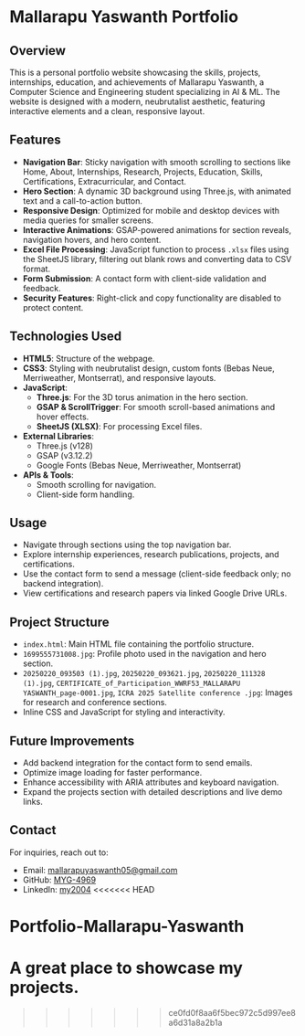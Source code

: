 # Mallarapu Yaswanth Portfolio

## Overview
This is a personal portfolio website showcasing the skills, projects, internships, education, and achievements of Mallarapu Yaswanth, a Computer Science and Engineering student specializing in AI & ML. The website is designed with a modern, neubrutalist aesthetic, featuring interactive elements and a clean, responsive layout.

## Features
- **Navigation Bar**: Sticky navigation with smooth scrolling to sections like Home, About, Internships, Research, Projects, Education, Skills, Certifications, Extracurricular, and Contact.
- **Hero Section**: A dynamic 3D background using Three.js, with animated text and a call-to-action button.
- **Responsive Design**: Optimized for mobile and desktop devices with media queries for smaller screens.
- **Interactive Animations**: GSAP-powered animations for section reveals, navigation hovers, and hero content.
- **Excel File Processing**: JavaScript function to process `.xlsx` files using the SheetJS library, filtering out blank rows and converting data to CSV format.
- **Form Submission**: A contact form with client-side validation and feedback.
- **Security Features**: Right-click and copy functionality are disabled to protect content.

## Technologies Used
- **HTML5**: Structure of the webpage.
- **CSS3**: Styling with neubrutalist design, custom fonts (Bebas Neue, Merriweather, Montserrat), and responsive layouts.
- **JavaScript**:
  - **Three.js**: For the 3D torus animation in the hero section.
  - **GSAP & ScrollTrigger**: For smooth scroll-based animations and hover effects.
  - **SheetJS (XLSX)**: For processing Excel files.
- **External Libraries**:
  - Three.js (v128)
  - GSAP (v3.12.2)
  - Google Fonts (Bebas Neue, Merriweather, Montserrat)
- **APIs & Tools**:
  - Smooth scrolling for navigation.
  - Client-side form handling.

## Usage
- Navigate through sections using the top navigation bar.
- Explore internship experiences, research publications, projects, and certifications.
- Use the contact form to send a message (client-side feedback only; no backend integration).
- View certifications and research papers via linked Google Drive URLs.

## Project Structure
- `index.html`: Main HTML file containing the portfolio structure.
- `1699555731008.jpg`: Profile photo used in the navigation and hero section.
- `20250220_093503 (1).jpg`, `20250220_093621.jpg`, `20250220_111328 (1).jpg`, `CERTIFICATE_of_Participation_WWRF53_MALLARAPU YASWANTH_page-0001.jpg`, `ICRA 2025 Satellite conference .jpg`: Images for research and conference sections.
- Inline CSS and JavaScript for styling and interactivity.

## Future Improvements
- Add backend integration for the contact form to send emails.
- Optimize image loading for faster performance.
- Enhance accessibility with ARIA attributes and keyboard navigation.
- Expand the projects section with detailed descriptions and live demo links.

## Contact
For inquiries, reach out to:
- Email: [mallarapuyaswanth05@gmail.com](mailto:mallarapuyaswanth05@gmail.com)
- GitHub: [MYG-4969](https://github.com/MYG-4969)
- LinkedIn: [my2004](https://linkedin.com/in/my2004)
<<<<<<< HEAD

# Portfolio-Mallarapu-Yaswanth
A great place to showcase my projects.
=======
>>>>>>> ce0fd0f8aa6f5bec972c5d997ee8a6d31a8a2b1a
